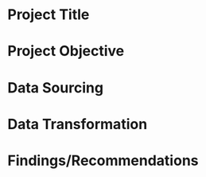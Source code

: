 # Project Title

# Project Objective

# Data Sourcing

# Data Transformation

# Findings/Recommendations
